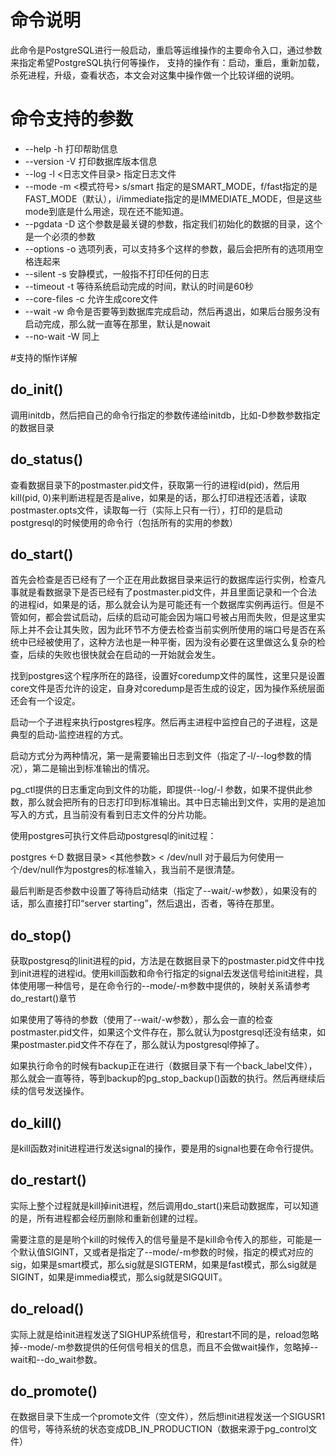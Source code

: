 # 命令说明
此命令是PostgreSQL进行一般启动，重启等运维操作的主要命令入口，通过参数来指定希望PostgreSQL执行何等操作，
支持的操作有：启动，重启，重新加载，杀死进程，升级，查看状态，本文会对这集中操作做一个比较详细的说明。

# 命令支持的参数

- --help -h 打印帮助信息
- --version -V 打印数据库版本信息
- --log -l <日志文件目录> 指定日志文件
- --mode -m <模式符号>  s/smart 指定的是SMART_MODE，f/fast指定的是FAST_MODE（默认），i/immediate指定的是IMMEDIATE_MODE，但是这些mode到底是什么用途，现在还不能知道。
- --pgdata -D 这个参数是最关键的参数，指定我们初始化的数据的目录，这个是一个必须的参数
- --options -o 选项列表，可以支持多个这样的参数，最后会把所有的选项用空格连起来
- --silent -s 安静模式，一般指不打印任何的日志
- --timeout -t 等待系统启动完成的时间，默认的时间是60秒
- --core-files -c 允许生成core文件
- --wait -w 命令是否要等到数据库完成启动，然后再退出，如果后台服务没有启动完成，那么就一直等在那里，默认是nowait
- --no-wait -W 同上

#支持的惭怍详解

## do_init()

调用initdb，然后把自己的命令行指定的参数传递给initdb，比如-D参数参数指定的数据目录

## do_status()

查看数据目录下的postmaster.pid文件，获取第一行的进程id(pid)，然后用kill(pid, 0)来判断进程是否是alive，如果是的话，那么打印进程还活着，读取postmaster.opts文件，读取每一行（实际上只有一行），打印的是启动postgresql的时候使用的命令行（包括所有的实用的参数）

## do_start()

首先会检查是否已经有了一个正在用此数据目录来运行的数据库运行实例，检查凡事就是看数据录下是否已经有了postmaster.pid文件，并且里面记录和一个合法的进程id，如果是的话，那么就会认为是可能还有一个数据库实例再运行。但是不管如何，都会尝试启动，后续的启动可能会因为端口号被占用而失败，但是这里实际上并不会让其失败，因为此环节不方便去检查当前实例所使用的端口号是否在系统中已经被使用了，这种方法也是一种平衡，因为没有必要在这里做这么复杂的检查，后续的失败也很快就会在启动的一开始就会发生。

找到postgres这个程序所在的路径，设置好coredump文件的属性，这里只是设置core文件是否允许的设定，自身对coredump是否生成的设定，因为操作系统层面还会有一个设定。

启动一个子进程来执行postgres程序。然后再主进程中监控自己的子进程，这是典型的启动-监控进程的方式。

启动方式分为两种情况，第一是需要输出日志到文件（指定了-l/--log参数的情况），第二是输出到标准输出的情况。

pg_ctl提供的日志重定向到文件的功能，即提供--log/-l 参数，如果不提供此参数，那么就会把所有的日志打印到标准输出。其中日志输出到文件，实用的是追加写入的方式，且当前没有看到日志文件的分片功能。

使用postgres可执行文件启动postgresql的init过程：

postgres <-D 数据目录> <其他参数> < /dev/null   对于最后为何使用一个/dev/null作为postgres的标准输入，我当前不是很清楚。

最后判断是否参数中设置了等待启动结束（指定了--wait/-w参数），如果没有的话，那么直接打印“server starting”，然后退出，否者，等待在那里。

## do_stop()

获取postgresq的linit进程的pid，方法是在数据目录下的postmaster.pid文件中找到init进程的进程id。使用kill函数和命令行指定的signal去发送信号给init进程，具体使用哪一种信号，是在命令行的--mode/-m参数中提供的，映射关系请参考do_restart()章节

如果使用了等待的参数（使用了--wait/-w参数），那么会一直的检查postmaster.pid文件，如果这个文件存在，那么就认为postgresql还没有结束，如果postmaster.pid文件不存在了，那么就认为postgresql停掉了。

如果执行命令的时候有backup正在进行（数据目录下有一个back_label文件），那么就会一直等待，等到backup的pg_stop_backup()函数的执行。然后再继续后续的信号发送操作。

## do_kill()

是kill函数对init进程进行发送signal的操作，要是用的signal也要在命令行提供。

## do_restart()

实际上整个过程就是kill掉init进程，然后调用do_start()来启动数据库，可以知道的是，所有进程都会经历删除和重新创建的过程。

需要注意的是是哟个kill的时候传入的信号量是不是kill命令传入的那些，可能是一个默认值SIGINT，又或者是指定了--mode/-m参数的时候，指定的模式对应的sig，如果是smart模式，那么sig就是SIGTERM，如果是fast模式，那么sig就是SIGINT，如果是immedia模式，那么sig就是SIGQUIT。

## do_reload()

实际上就是给init进程发送了SIGHUP系统信号，和restart不同的是，reload忽略掉--mode/-m参数提供的任何信号相关的信息，而且不会做wait操作，忽略掉--wait和--do_wait参数。

## do_promote()

在数据目录下生成一个promote文件（空文件），然后想init进程发送一个SIGUSR1的信号，等待系统的状态变成DB_IN_PRODUCTION（数据来源于pg_control文件）

